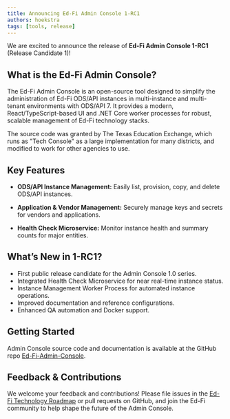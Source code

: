 ```yaml
---
title: Announcing Ed-Fi Admin Console 1-RC1
authors: hoekstra
tags: [tools, release]
---
```


We are excited to announce the release of **Ed-Fi Admin Console 1-RC1** (Release Candidate 1)!

## What is the Ed-Fi Admin Console?

The Ed-Fi Admin Console is an open-source tool designed to simplify the administration of Ed-Fi ODS/API instances in  multi-instance and multi-tenant  environments with ODS/API 7. It provides a modern, React/TypeScript-based UI and .NET Core worker processes for robust, scalable management of Ed-Fi technology stacks.

The source code was granted by The Texas Education Exchange, which runs as "Tech Console" as a large implementation for many districts, and modified to work for other agencies to use.

<!-- truncate -->

## Key Features

* **ODS/API Instance Management:** Easily list, provision, copy, and delete ODS/API instances.

* **Application & Vendor Management:** Securely manage keys and secrets for vendors and applications.

* **Health Check Microservice:** Monitor instance health and summary counts for major entities.

## What’s New in 1-RC1?

* First public release candidate for the Admin Console 1.0 series.
* Integrated Health Check Microservice for near real-time instance status.
* Instance Management Worker Process for automated instance operations.
* Improved documentation and reference configurations.
* Enhanced QA automation and Docker support.

## Getting Started

Admin Console source code and documentation is available at the GitHub repo [Ed-Fi-Admin-Console](https://github.com/Ed-Fi-Alliance-OSS/Ed-Fi-Admin-Console).

## Feedback & Contributions

We welcome your feedback and contributions! Please file issues in the [Ed-Fi Technology Roadmap](https://github.com/Ed-Fi-Alliance-OSS/Ed-Fi-Technology-Roadmap/issues) or pull requests on GitHub, and join the Ed-Fi community to help shape the future of the Admin Console.
